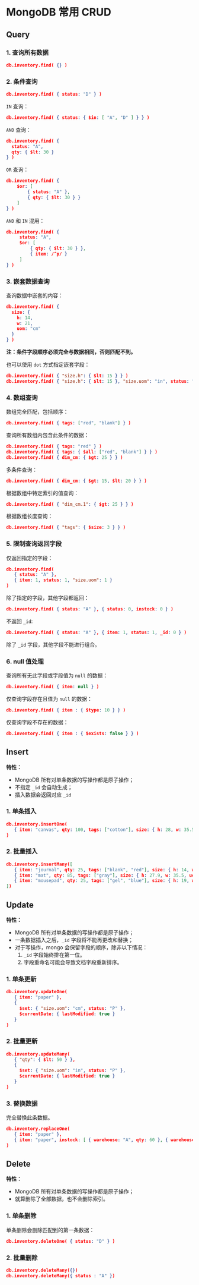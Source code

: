 # MongoDB 常用 CRUD

## Query

### 1. 查询所有数据

```json
db.inventory.find( {} )
```

### 2. 条件查询

```json
db.inventory.find( { status: "D" } )
```

`IN` 查询：

```json
db.inventory.find( { status: { $in: [ "A", "D" ] } } )
```

`AND` 查询：

```json
db.inventory.find( {
  status: "A", 
  qty: { $lt: 30 }
} )
```

`OR` 查询：

```json
db.inventory.find( { 
	$or: [ 
		{ status: "A" }, 
		{ qty: { $lt: 30 } } 
	] 
} )
```

`AND` 和 `IN` 混用：

```json
db.inventory.find( {
     status: "A",
     $or: [ 
	     { qty: { $lt: 30 } }, 
	     { item: /^p/ } 
     ]
} )
```

### 3. 嵌套数据查询

查询数据中嵌套的内容：

```json
db.inventory.find( { 
  size: { 
    h: 14, 
    w: 21, 
    uom: "cm" 
  } 
} )
```

**注：条件字段顺序必须完全与数据相同，否则匹配不到。**

也可以使用 `dot` 方式指定嵌套字段：

```json
db.inventory.find( { "size.h": { $lt: 15 } } )
db.inventory.find( { "size.h": { $lt: 15 }, "size.uom": "in", status: "D" } )
```

### 4. 数组查询

数组完全匹配，包括顺序：

```json
db.inventory.find( { tags: ["red", "blank"] } )
```

查询所有数组内包含此条件的数据：

```json
db.inventory.find( { tags: "red" } )
db.inventory.find( { tags: { $all: ["red", "blank"] } } )
db.inventory.find( { dim_cm: { $gt: 25 } } )
```

多条件查询：

```json
db.inventory.find( { dim_cm: { $gt: 15, $lt: 20 } } )
```

根据数组中特定索引的值查询：

```json
db.inventory.find( { "dim_cm.1": { $gt: 25 } } )
```

根据数组长度查询：

```json
db.inventory.find( { "tags": { $size: 3 } } )
```

### 5. 限制查询返回字段

仅返回指定的字段：

```json
db.inventory.find(
   { status: "A" },
   { item: 1, status: 1, "size.uom": 1 }
)
```

除了指定的字段，其他字段都返回：

```json
db.inventory.find( { status: "A" }, { status: 0, instock: 0 } )
```

不返回 `_id`:

```json
db.inventory.find( { status: "A" }, { item: 1, status: 1, _id: 0 } )
```

除了 `_id` 字段，其他字段不能进行组合。

### 6. null 值处理

查询所有无此字段或字段值为 `null` 的数据：

```json
db.inventory.find( { item: null } )
```

仅查询字段存在且值为 `null` 的数据：

```json
db.inventory.find( { item : { $type: 10 } } )
```

仅查询字段不存在的数据：

```json
db.inventory.find( { item : { $exists: false } } )
```

## Insert

**特性：**

- MongoDB 所有对单条数据的写操作都是原子操作；
- 不指定 `_id` 会自动生成；
- 插入数据会返回对应 `_id`

### 1. 单条插入

```json
db.inventory.insertOne(
   { item: "canvas", qty: 100, tags: ["cotton"], size: { h: 28, w: 35.5, uom: "cm" } }
)
```

### 2. 批量插入

```json
db.inventory.insertMany([
   { item: "journal", qty: 25, tags: ["blank", "red"], size: { h: 14, w: 21, uom: "cm" } },
   { item: "mat", qty: 85, tags: ["gray"], size: { h: 27.9, w: 35.5, uom: "cm" } },
   { item: "mousepad", qty: 25, tags: ["gel", "blue"], size: { h: 19, w: 22.85, uom: "cm" } }
])
```

## Update

**特性：**

- MongoDB 所有对单条数据的写操作都是原子操作；
- 一条数据插入之后，`_id` 字段将不能再更改和替换；
- 对于写操作，mongo 会保留字段的顺序，除非以下情况：
  1. `_id` 字段始终排在第一位。
  2. 字段重命名可能会导致文档字段重新排序。

### 1. 单条更新

```json
db.inventory.updateOne(
   { item: "paper" },
   {
     $set: { "size.uom": "cm", status: "P" },
     $currentDate: { lastModified: true }
   }
)
```

### 2. 批量更新

```json
db.inventory.updateMany(
   { "qty": { $lt: 50 } },
   {
     $set: { "size.uom": "in", status: "P" },
     $currentDate: { lastModified: true }
   }
)
```

### 3. 替换数据

完全替换此条数据。

```json
db.inventory.replaceOne(
   { item: "paper" },
   { item: "paper", instock: [ { warehouse: "A", qty: 60 }, { warehouse: "B", qty: 40 } ] }
)
```

## Delete

**特性：**

- MongoDB 所有对单条数据的写操作都是原子操作；
- 就算删除了全部数据，也不会删除索引。

### 1. 单条删除

单条删除会删除匹配到的第一条数据：

```json
db.inventory.deleteOne( { status: "D" } )
```

### 2. 批量删除

```json
db.inventory.deleteMany({})
db.inventory.deleteMany({ status : "A" })
```

